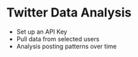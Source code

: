 # Twitter Data Analysis 

* Set up an API Key 
* Pull data from selected users 
* Analysis posting patterns over time 
